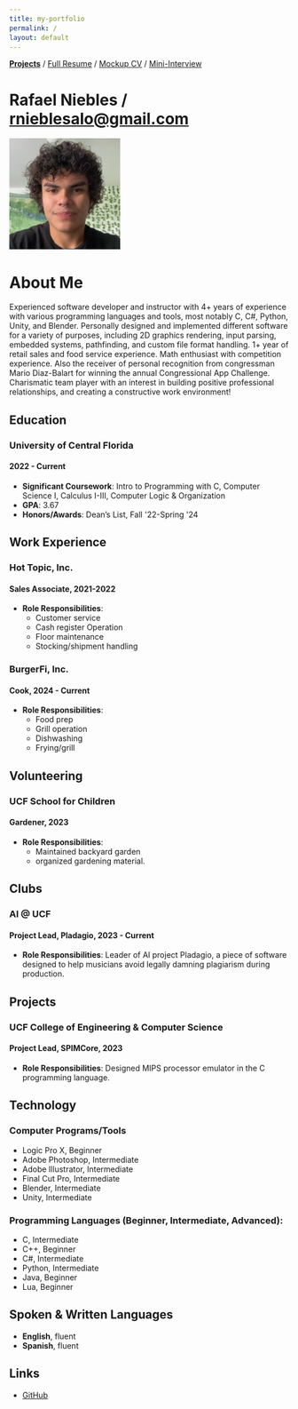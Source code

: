 ```yaml
---
title: my-portfolio
permalink: /
layout: default
---
```


[**Projects**](/projects.md) /
[Full Resume](https://docs.google.com/document/d/14Rx3RlmTchmpJzQRuU3dtSJaIixIbBvhnhfaBt74S9Y/edit#heading=h.x8fm1uorkbaw) /
[Mockup CV](https://docs.google.com/document/d/1FveUS63I_ipMAnUaaKUlwnu4tXWkcHHRTMneVrMp8iI/edit) /
[Mini-Interview](https://drive.google.com/file/d/182D_SKKLXKEnetlOmS32SwQG73ZSdjUf/view?usp=drive_link)

# Rafael Niebles / rnieblesalo@gmail.com

<p align="left">
    <img width=200 height=200 src="assets/headshot.png">
</p>


# About Me

Experienced software developer and instructor with 4+ years of experience with various programming languages and tools, most notably C, C#, Python, Unity, and Blender. Personally designed and implemented different software for a variety of purposes, including 2D graphics rendering, input parsing, embedded systems, pathfinding, and custom file format handling. 1+ year of retail sales and food service experience. Math enthusiast with competition experience. Also the receiver of personal recognition from congressman Mario Diaz-Balart for winning the annual Congressional App Challenge. Charismatic team player with an interest in building positive professional relationships, and creating a constructive work environment!

## Education

### University of Central Florida

#### 2022 - Current

- **Significant Coursework**: Intro to Programming with C, Computer Science I, Calculus I-III, Computer Logic & Organization
- **GPA**: 3.67
- **Honors/Awards**: Dean’s List, Fall '22-Spring '24

## Work Experience

### Hot Topic, Inc.

#### Sales Associate, 2021-2022

- **Role Responsibilities**:
    - Customer service
    - Cash register Operation
    - Floor maintenance 
    - Stocking/shipment handling

### BurgerFi, Inc.

#### Cook, 2024 - Current

- **Role Responsibilities**:
    - Food prep 
    - Grill operation
    - Dishwashing
    - Frying/grill

## Volunteering

### UCF School for Children

#### Gardener, 2023

- **Role Responsibilities**:
    - Maintained backyard garden
    - organized gardening material.

## Clubs

### AI @ UCF 

#### Project Lead, Pladagio, 2023 - Current

- **Role Responsibilities**:
        Leader of AI project Pladagio, a piece of software designed to help musicians avoid legally damning plagiarism during production.

## Projects

### UCF College of Engineering & Computer Science

#### Project Lead, SPIMCore, 2023

- **Role Responsibilities**: Designed MIPS processor emulator in the C programming language.

## Technology

### Computer Programs/Tools 

- Logic Pro X, Beginner
- Adobe Photoshop, Intermediate
- Adobe Illustrator, Intermediate
- Final Cut Pro, Intermediate
- Blender, Intermediate
- Unity, Intermediate

###  Programming Languages (Beginner, Intermediate, Advanced):

- C, Intermediate
- C++, Beginner
- C#, Intermediate
- Python, Intermediate
- Java, Beginner
- Lua, Beginner

## Spoken & Written Languages

-  **English**, fluent
- **Spanish**, fluent

## Links

- [GitHub](https://github.com/rnieblesealo)

